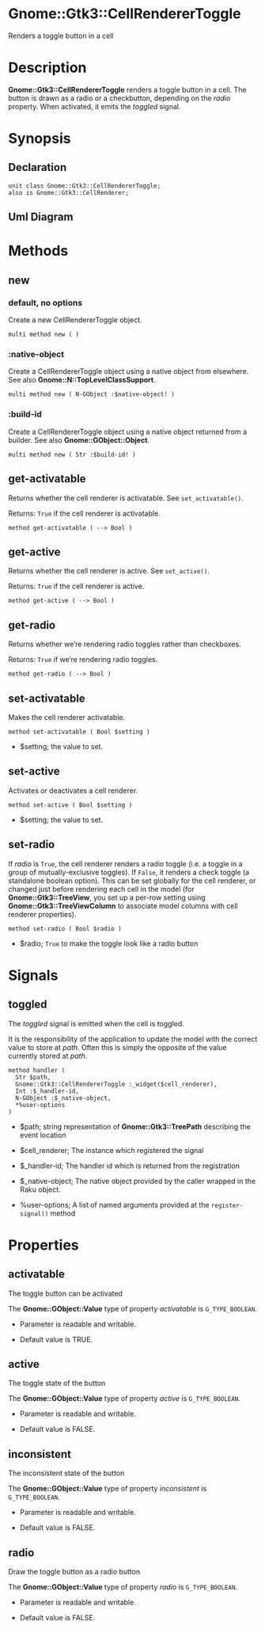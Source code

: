 Gnome::Gtk3::CellRendererToggle
===============================

Renders a toggle button in a cell

Description
===========

**Gnome::Gtk3::CellRendererToggle** renders a toggle button in a cell. The button is drawn as a radio or a checkbutton, depending on the *radio* property. When activated, it emits the *toggled* signal.

Synopsis
========

Declaration
-----------

    unit class Gnome::Gtk3::CellRendererToggle;
    also is Gnome::Gtk3::CellRenderer;

Uml Diagram
-----------

Methods
=======

new
---

### default, no options

Create a new CellRendererToggle object.

    multi method new ( )

### :native-object

Create a CellRendererToggle object using a native object from elsewhere. See also **Gnome::N::TopLevelClassSupport**.

    multi method new ( N-GObject :$native-object! )

### :build-id

Create a CellRendererToggle object using a native object returned from a builder. See also **Gnome::GObject::Object**.

    multi method new ( Str :$build-id! )

get-activatable
---------------

Returns whether the cell renderer is activatable. See `set_activatable()`.

Returns: `True` if the cell renderer is activatable.

    method get-activatable ( --> Bool )

get-active
----------

Returns whether the cell renderer is active. See `set_active()`.

Returns: `True` if the cell renderer is active.

    method get-active ( --> Bool )

get-radio
---------

Returns whether we’re rendering radio toggles rather than checkboxes.

Returns: `True` if we’re rendering radio toggles.

    method get-radio ( --> Bool )

set-activatable
---------------

Makes the cell renderer activatable.

    method set-activatable ( Bool $setting )

  * $setting; the value to set.

set-active
----------

Activates or deactivates a cell renderer.

    method set-active ( Bool $setting )

  * $setting; the value to set.

set-radio
---------

If *radio* is `True`, the cell renderer renders a radio toggle (i.e. a toggle in a group of mutually-exclusive toggles). If `False`, it renders a check toggle (a standalone boolean option). This can be set globally for the cell renderer, or changed just before rendering each cell in the model (for **Gnome::Gtk3::TreeView**, you set up a per-row setting using **Gnome::Gtk3::TreeViewColumn** to associate model columns with cell renderer properties).

    method set-radio ( Bool $radio )

  * $radio; `True` to make the toggle look like a radio button

Signals
=======

toggled
-------

The *toggled* signal is emitted when the cell is toggled.

It is the responsibility of the application to update the model with the correct value to store at *path*. Often this is simply the opposite of the value currently stored at *path*.

    method handler (
      Str $path,
      Gnome::Gtk3::CellRendererToggle :_widget($cell_renderer),
      Int :$_handler-id,
      N-GObject :$_native-object,
      *%user-options
    )

  * $path; string representation of **Gnome::Gtk3::TreePath** describing the event location

  * $cell_renderer; The instance which registered the signal

  * $_handler-id; The handler id which is returned from the registration

  * $_native-object; The native object provided by the caller wrapped in the Raku object.

  * %user-options; A list of named arguments provided at the `register-signal()` method

Properties
==========

activatable
-----------

The toggle button can be activated

The **Gnome::GObject::Value** type of property *activatable* is `G_TYPE_BOOLEAN`.

  * Parameter is readable and writable.

  * Default value is TRUE.

active
------

The toggle state of the button

The **Gnome::GObject::Value** type of property *active* is `G_TYPE_BOOLEAN`.

  * Parameter is readable and writable.

  * Default value is FALSE.

inconsistent
------------

The inconsistent state of the button

The **Gnome::GObject::Value** type of property *inconsistent* is `G_TYPE_BOOLEAN`.

  * Parameter is readable and writable.

  * Default value is FALSE.

radio
-----

Draw the toggle button as a radio button

The **Gnome::GObject::Value** type of property *radio* is `G_TYPE_BOOLEAN`.

  * Parameter is readable and writable.

  * Default value is FALSE.

